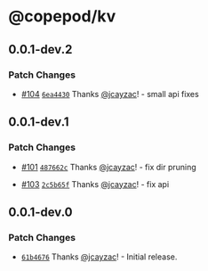 # @copepod/kv

## 0.0.1-dev.2

### Patch Changes

- [#104](https://github.com/jcayzac/copepod-modules/pull/104) [`6ea4430`](https://github.com/jcayzac/copepod-modules/commit/6ea4430bf401e6da80eb4d560a85063bea7f19be) Thanks [@jcayzac](https://github.com/jcayzac)! - small api fixes

## 0.0.1-dev.1

### Patch Changes

- [#101](https://github.com/jcayzac/copepod-modules/pull/101) [`487662c`](https://github.com/jcayzac/copepod-modules/commit/487662c4085c42999fabe99ead76e4a0c7632360) Thanks [@jcayzac](https://github.com/jcayzac)! - fix dir pruning

- [#103](https://github.com/jcayzac/copepod-modules/pull/103) [`2c5b65f`](https://github.com/jcayzac/copepod-modules/commit/2c5b65f2221e9161b0fb6ae3a172796a55a34df1) Thanks [@jcayzac](https://github.com/jcayzac)! - fix api

## 0.0.1-dev.0

### Patch Changes

- [`61b4676`](https://github.com/jcayzac/copepod-modules/commit/61b467635013704d6a38d9d25fec608ca714cf4c) Thanks [@jcayzac](https://github.com/jcayzac)! - Initial release.

